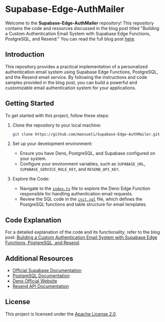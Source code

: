 # Supabase-Edge-AuthMailer

Welcome to the **Supabase-Edge-AuthMailer** repository! This repository contains the code and resources discussed in the blog post titled "Building a Custom Authentication Email System with Supabase Edge Functions, PostgreSQL, and Resend." You can read the full blog post [here](https://blog.mansueli.com/building-custom-authentication-email-system-supabase-edge-functions).

## Introduction

This repository provides a practical implementation of a personalized authentication email system using Supabase Edge Functions, PostgreSQL, and the Resend email service. By following the instructions and code samples provided in the blog post, you can build a powerful and customizable email authentication system for your applications.

## Getting Started

To get started with this project, follow these steps:

1. Clone the repository to your local machine:

   ```bash
   git clone https://github.com/mansueli/Supabase-Edge-AuthMailer.git
   ```

2. Set up your development environment:

   - Ensure you have Deno, PostgreSQL, and Supabase configured on your system.
   - Configure your environment variables, such as `SUPABASE_URL`, `SUPABASE_SERVICE_ROLE_KEY`, and `RESEND_API_KEY`.

3. Explore the Code:

   - Navigate to the [`index.ts`](https://github.com/mansueli/Supabase-Edge-AuthMailer/blob/main/supabase/functions/auth-mailer/index.ts) file to explore the Deno Edge Function responsible for handling authentication email requests.
   - Review the SQL code in the [`init.sql`](https://github.com/mansueli/Supabase-Edge-AuthMailer/blob/main/init.sql) file, which defines the PostgreSQL functions and table structure for email templates.

## Code Explanation

For a detailed explanation of the code and its functionality, refer to the blog post: [Building a Custom Authentication Email System with Supabase Edge Functions, PostgreSQL, and Resend](https://blog.mansueli.com/building-custom-authentication-email-system-supabase-edge-functions).

## Additional Resources

- [Official Supabase Documentation](https://supabase.io/docs)
- [PostgreSQL Documentation](https://www.postgresql.org/docs/)
- [Deno Official Website](https://deno.land/)
- [Resend API Documentation](https://resend.com/docs)

## License

This project is licensed under the [Apache License 2.0](LICENSE).
